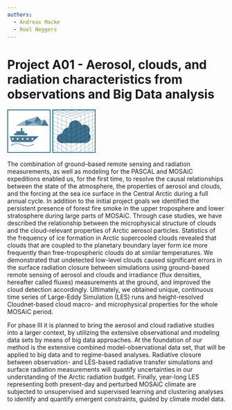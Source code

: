 ```yaml
---
authors:
  - Andreas Macke
  - Roel Neggers 
---
```

# Project A01 - Aerosol, clouds, and radiation characteristics from observations and Big Data analysis

![](../logos/icon_ship-100x100.png)
![](../logos/icon_les-100x100.png)

The combination of ground–based remote sensing and radiation measurements, as well as modeling for the PASCAL and MOSAiC expeditions enabled us, for the first time, to resolve the causal relationships between the state of the atmosphere, the properties of aerosol and clouds, and the forcing at the sea ice surface in the Central Arctic during a full annual cycle. In addition to the initial project goals we identified the persistent presence of forest fire smoke in the upper troposphere and lower stratosphere during large parts of MOSAiC. Through case studies, we have described the relationship between the microphysical structure of clouds and the cloud-relevant properties of Arctic aerosol particles. Statistics of the frequency of ice formation in Arctic supercooled clouds revealed that clouds that are coupled to the planetary boundary layer form ice more frequently than free-tropospheric clouds do at similar temperatures. We demonstrated that undetected low-level clouds caused significant errors in the surface radiation closure between simulations using ground-based remote sensing of aerosol and clouds and irradiance (flux densities, hereafter called fluxes) measurements at the ground, and improved the cloud detection accordingly. Ultimately, we obtained unique, continuous time series of Large-Eddy Simulation (LES) runs and height-resolved Cloudnet-based cloud macro- and microphysical properties for the whole MOSAiC period.

For phase III it is planned to bring the aerosol and cloud radiative studies into a larger context, by utilizing the extensive observational and modeling data sets by means of big data approaches. At the foundation of our method is the extensive combined model-observational data set, that will be applied to big data and to regime-based analyses. Radiative closure between observation- and LES-based radiative transfer simulations and surface radiation measurements will quantify uncertainties in our understanding of the Arctic radiation budget. Finally, year-long LES representing both present-day and perturbed MOSAiC climate are subjected to unsupervised and supervised learning and clustering analyses to identify and quantify emergent constraints, guided by climate model data.